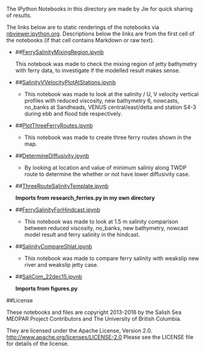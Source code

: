 The IPython Notebooks in this directory are made by Jie for
quick sharing of results.

The links below are to static renderings of the notebooks via
[nbviewer.ipython.org](http://nbviewer.ipython.org/).
Descriptions below the links are from the first cell of the notebooks
(if that cell contains Markdown or raw text).

* ##[FerrySalinityMixingRegion.ipynb](http://nbviewer.ipython.org/urls/bitbucket.org/salishsea/analysis-jie/raw/tip/jie/salinity_comparison/FerrySalinityMixingRegion.ipynb)  
    
    This notebook was made to check the mixing region of jetty bathymetry with ferry data, to investigate if the modelled result makes sense.  

* ##[SalinityVVelocityPlotAtStations.ipynb](http://nbviewer.ipython.org/urls/bitbucket.org/salishsea/analysis-jie/raw/tip/jie/salinity_comparison/SalinityVVelocityPlotAtStations.ipynb)  
    
    * This notebook was made to look at the salinity / U, V velocity vertical profiles with reduced viscosity, new bathymetry 6, nowcasts, no_banks at Sandheads, VENUS central/east/delta and station S4-3 during ebb and flood tide respectively.  

* ##[PlotThreeFerryRoutes.ipynb](http://nbviewer.ipython.org/urls/bitbucket.org/salishsea/analysis-jie/raw/tip/jie/salinity_comparison/PlotThreeFerryRoutes.ipynb)  
    
    * This notebook was made to create three ferry routes shown in the map.   

* ##[DetermineDiffusivity.ipynb](http://nbviewer.ipython.org/urls/bitbucket.org/salishsea/analysis-jie/raw/tip/jie/salinity_comparison/DetermineDiffusivity.ipynb)  
    
    * By looking at location and value of minimum saliniy along TWDP route to determine the whether or not have lower diffusivity case.  

* ##[ThreeRouteSalinityTemplate.ipynb](http://nbviewer.ipython.org/urls/bitbucket.org/salishsea/analysis-jie/raw/tip/jie/salinity_comparison/ThreeRouteSalinityTemplate.ipynb)  
    
    **Imports from research_ferries.py in my own directory**  

* ##[FerrySalinityForHindcast.ipynb](http://nbviewer.ipython.org/urls/bitbucket.org/salishsea/analysis-jie/raw/tip/jie/salinity_comparison/FerrySalinityForHindcast.ipynb)  
    
    * This notebook was made to look at 1.5 m salinity comparison between reduced viscosity, no_banks, new bathymetry, nowcast model result and ferry salinity in the hindcast.  

* ##[SalinityCompareShlat.ipynb](http://nbviewer.ipython.org/urls/bitbucket.org/salishsea/analysis-jie/raw/tip/jie/salinity_comparison/SalinityCompareShlat.ipynb)  
    
    * This notebook was made to compare ferry salinity with weakslip new river and weakslip jetty case.  

* ##[SaliCom_22dec15.ipynb](http://nbviewer.ipython.org/urls/bitbucket.org/salishsea/analysis-jie/raw/tip/jie/salinity_comparison/SaliCom_22dec15.ipynb)  
    
    **Imports from figures.py**  


##License

These notebooks and files are copyright 2013-2016
by the Salish Sea MEOPAR Project Contributors
and The University of British Columbia.

They are licensed under the Apache License, Version 2.0.
http://www.apache.org/licenses/LICENSE-2.0
Please see the LICENSE file for details of the license.
